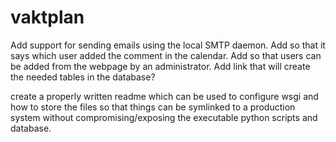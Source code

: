 # vaktplan

Add support for sending emails using the local SMTP daemon.
Add so that it says which user added the comment in the calendar.
Add so that users can be added from the webpage by an administrator.
Add link that will create the needed tables in the database?

create a properly written readme which can be used to configure wsgi and how to
store the files so that things can be symlinked to a production system without
compromising/exposing the executable python scripts and database.
